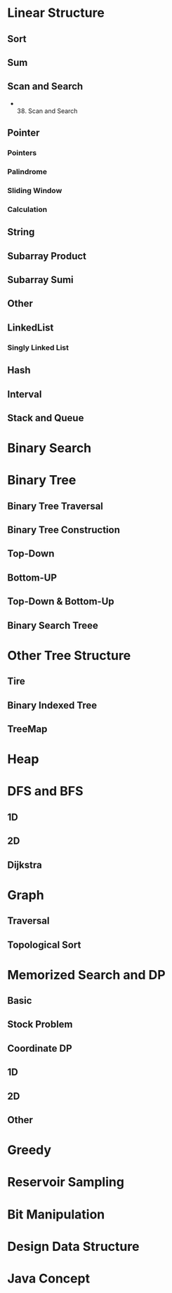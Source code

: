 # Linear Structure

## Sort

## Sum

## Scan and Search

* 38. Scan and Search

## Pointer

### Pointers

### Palindrome

### Sliding Window

### Calculation

## String

## Subarray Product

## Subarray Sumi

## Other

## LinkedList

### Singly Linked List

## Hash

## Interval

## Stack and Queue

# Binary Search

# Binary Tree

## Binary Tree Traversal

## Binary Tree Construction

## Top-Down

## Bottom-UP

## Top-Down & Bottom-Up

## Binary Search Treee

# Other Tree Structure

## Tire

## Binary Indexed Tree

## TreeMap

# Heap

# DFS and BFS

## 1D

## 2D

## Dijkstra

# Graph

## Traversal

## Topological Sort

# Memorized Search and DP

## Basic

## Stock Problem

## Coordinate DP

## 1D

## 2D

## Other

# Greedy

# Reservoir Sampling

# Bit Manipulation

# Design Data Structure

# Java Concept
